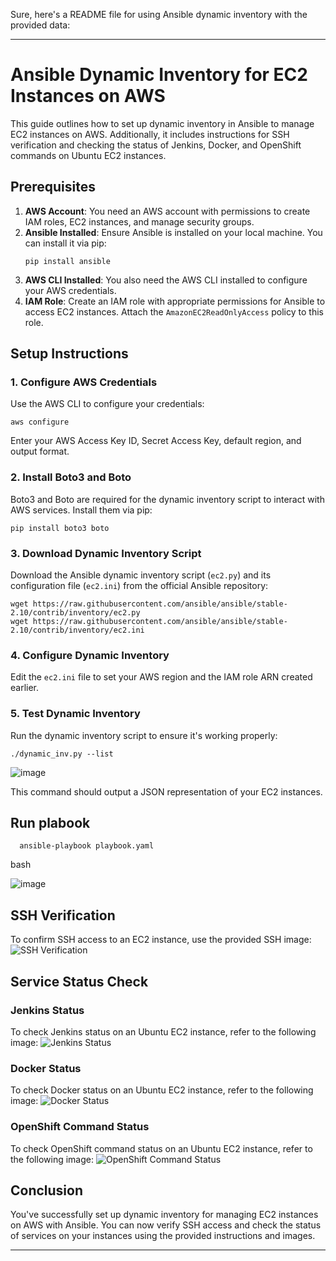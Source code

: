 Sure, here's a README file for using Ansible dynamic inventory with the provided data:

---

# Ansible Dynamic Inventory for EC2 Instances on AWS

This guide outlines how to set up dynamic inventory in Ansible to manage EC2 instances on AWS. Additionally, it includes instructions for SSH verification and checking the status of Jenkins, Docker, and OpenShift commands on Ubuntu EC2 instances.

## Prerequisites

1. **AWS Account**: You need an AWS account with permissions to create IAM roles, EC2 instances, and manage security groups.
2. **Ansible Installed**: Ensure Ansible is installed on your local machine. You can install it via pip:
   ```
   pip install ansible
   ```
3. **AWS CLI Installed**: You also need the AWS CLI installed to configure your AWS credentials.
4. **IAM Role**: Create an IAM role with appropriate permissions for Ansible to access EC2 instances. Attach the `AmazonEC2ReadOnlyAccess` policy to this role.

## Setup Instructions

### 1. Configure AWS Credentials

Use the AWS CLI to configure your credentials:
```
aws configure
```
Enter your AWS Access Key ID, Secret Access Key, default region, and output format.

### 2. Install Boto3 and Boto

Boto3 and Boto are required for the dynamic inventory script to interact with AWS services. Install them via pip:
```
pip install boto3 boto
```

### 3. Download Dynamic Inventory Script

Download the Ansible dynamic inventory script (`ec2.py`) and its configuration file (`ec2.ini`) from the official Ansible repository:
```
wget https://raw.githubusercontent.com/ansible/ansible/stable-2.10/contrib/inventory/ec2.py
wget https://raw.githubusercontent.com/ansible/ansible/stable-2.10/contrib/inventory/ec2.ini
```

### 4. Configure Dynamic Inventory

Edit the `ec2.ini` file to set your AWS region and the IAM role ARN created earlier.

### 5. Test Dynamic Inventory

Run the dynamic inventory script to ensure it's working properly:
```
./dynamic_inv.py --list
```
![image](https://github.com/Mostafayouni/ivolvetraining/assets/105316729/9c475253-da2f-4330-950a-e752b52b643e)


This command should output a JSON representation of your EC2 instances.

## Run plabook
      ansible-playbook playbook.yaml
   bash

![image](https://github.com/Mostafayouni/ivolvetraining/assets/105316729/91ad81d3-bf17-432f-ac72-f56fd9bd5e40)



## SSH Verification

To confirm SSH access to an EC2 instance, use the provided SSH image:
![SSH Verification](https://github.com/Mostafayouni/ivolvetraining/assets/105316729/0055b662-3e47-44df-8289-e4d709d0c496)

## Service Status Check

### Jenkins Status

To check Jenkins status on an Ubuntu EC2 instance, refer to the following image:
![Jenkins Status](https://github.com/Mostafayouni/ivolvetraining/assets/105316729/02ed29bb-5a87-4b14-bfd9-8be32947880f)

### Docker Status

To check Docker status on an Ubuntu EC2 instance, refer to the following image:
![Docker Status](https://github.com/Mostafayouni/ivolvetraining/assets/105316729/686c45b7-adec-440f-9305-8c73f8674495)

### OpenShift Command Status

To check OpenShift command status on an Ubuntu EC2 instance, refer to the following image:
![OpenShift Command Status](https://github.com/Mostafayouni/ivolvetraining/assets/105316729/a7938dd2-9873-4f71-b5c6-b030c95c55cf)

## Conclusion

You've successfully set up dynamic inventory for managing EC2 instances on AWS with Ansible. You can now verify SSH access and check the status of services on your instances using the provided instructions and images.

---


